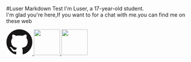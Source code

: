 #Luser Markdown Test
I'm Luser, a 17-year-old student.  
I'm glad you're here,If you want to for a chat with me.you can find me on these web  

<a href="https://github.com/Lumorian" target="_blank">
  <img src=https://github.com/Lumorian/Lumorian.github.io/blob/main/Github.png?raw=true width=70 height=70 />
</a>
<a href="https://space.bilibili.com/362836326?spm_id_from=333.1007.0.0" target="_blank">
  <img src=https://www.iconbolt.com/iconsets/remix-icon-line/bilibili.svg width=70 height=70 />
</a>
<a href="https://discord.gg/ArBx5ydcXw" target="_blank">
  <img src=https://www.logo.wine/a/logo/Discord_(software)/Discord_(software)-Logo-Black-Logo.wine.svg width=70 height=70 />
</a>
